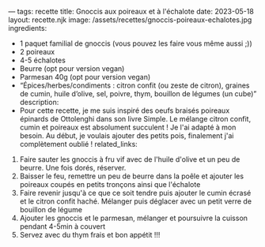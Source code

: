 —
tags: recette
title: Gnoccis aux poireaux et à l'échalote
date: 2023-05-18
layout: recette.njk
image: /assets/recettes/gnoccis-poireaux-echalotes.jpg
ingredients:
  - 1 paquet familial de gnoccis (vous pouvez les faire vous même aussi ;))
  - 2 poireaux
  - 4-5 échalotes
  - Beurre (opt pour version vegan)
  - Parmesan 40g (opt pour version vegan)
  - “Épices/herbes/condiments : citron confit (ou zeste de citron), graines de cumin, huile d’olive, sel, poivre, thym, bouillon de légumes (un cube)”
description:
  - Pour cette recette, je me suis inspiré des oeufs braisés poireaux épinards de Ottolenghi dans son livre Simple. Le mélange citron confit, cumin et poireaux est absolument succulent ! Je l'ai adapté à mon besoin. Au début, je voulais ajouter des petits pois, finalement j'ai complètement oublié !
related_links:

1. Faire sauter les gnoccis à fru vif avec de l'huile d'olive et un peu de beurre. Une fois dorés, réserver.
2. Baisser le feu, remettre un peu de beurre dans la poêle et ajouter les poireaux coupés en petits tronçons ainsi que l'échalote
3. Faire revenir jusqu'à ce que ce soit tendre puis ajouter le cumin écrasé et le citron confit haché. Mélanger puis déglacer avec un petit verre de bouillon de légume
4. Ajouter les gnoccis et le parmesan, mélanger et poursuivre la cuisson pendant 4-5min à couvert
5. Servez avec du thym frais et bon appétit !!!